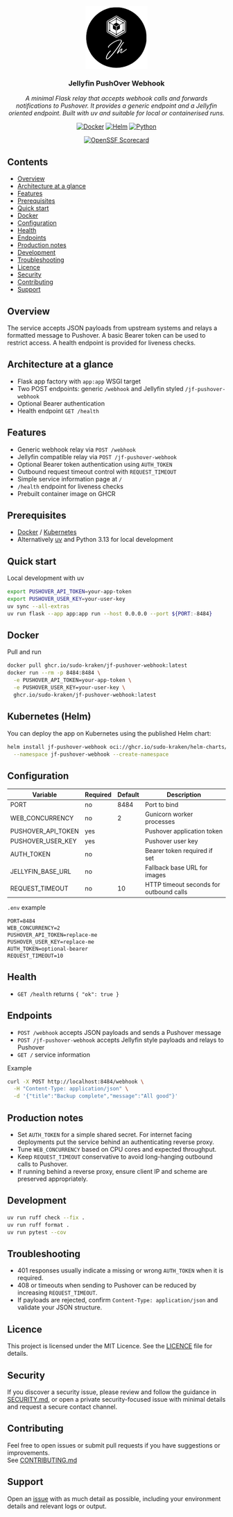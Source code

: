 <div align="center">
<img src="docs/assets/logo.png" align="center" width="144px" height="144px"/>

### Jellyfin PushOver Webhook

_A minimal Flask relay that accepts webhook calls and forwards notifications to Pushover. It provides a generic endpoint and a Jellyfin oriented endpoint. Built with uv and suitable for local or containerised runs._
</div>

<div align="center">

[![Docker](https://img.shields.io/github/v/tag/sudo-kraken/jf-pushover-webhook?label=docker&logo=docker&style=for-the-badge)](https://github.com/sudo-kraken//jf-pushover-webhook/pkgs/container//jf-pushover-webhook) [![Helm](https://img.shields.io/badge/dynamic/yaml?url=https%3A%2F%2Fraw.githubusercontent.com%2Fsudo-kraken%2Fhelm-charts%2Frefs%2Fheads%2Fmain%2Fcharts%2Fjf-pushover-webhook%2FChart.yaml&query=%24.version&label=&logo=helm&style=for-the-badge&logoColor=0F1487&color=white)](https://github.com/sudo-kraken/helm-charts/tree/main/charts/jf-pushover-webhook) [![Python](https://img.shields.io/python/required-version-toml?tomlFilePath=https%3A%2F%2Fraw.githubusercontent.com%2Fsudo-kraken%2F/jf-pushover-webhook%2Fmain%2Fpyproject.toml&logo=python&logoColor=yellow&color=3776AB&style=for-the-badge)](https://github.com/sudo-kraken/jf-pushover-webhook/blob/main/pyproject.toml)
</div>

<div align="center">

[![OpenSSF Scorecard](https://img.shields.io/ossf-scorecard/github.com/sudo-kraken/jf-pushover-webhook?label=openssf%20scorecard&style=for-the-badge)](https://scorecard.dev/viewer/?uri=github.com/sudo-kraken/jf-pushover-webhook)

</div>

## Contents

- [Overview](#overview)
- [Architecture at a glance](#architecture-at-a-glance)
- [Features](#features)
- [Prerequisites](#prerequisites)
- [Quick start](#quick-start)
- [Docker](#docker)
- [Configuration](#configuration)
- [Health](#health)
- [Endpoints](#endpoints)
- [Production notes](#production-notes)
- [Development](#development)
- [Troubleshooting](#troubleshooting)
- [Licence](#licence)
- [Security](#security)
- [Contributing](#contributing)
- [Support](#support)

## Overview

The service accepts JSON payloads from upstream systems and relays a formatted message to Pushover. A basic Bearer token can be used to restrict access. A health endpoint is provided for liveness checks.

## Architecture at a glance

- Flask app factory with `app:app` WSGI target
- Two POST endpoints: generic `/webhook` and Jellyfin styled `/jf-pushover-webhook`
- Optional Bearer authentication
- Health endpoint `GET /health`

## Features

- Generic webhook relay via `POST /webhook`
- Jellyfin compatible relay via `POST /jf-pushover-webhook`
- Optional Bearer token authentication using `AUTH_TOKEN`
- Outbound request timeout control with `REQUEST_TIMEOUT`
- Simple service information page at `/`
- `/health` endpoint for liveness checks
- Prebuilt container image on GHCR

## Prerequisites

- [Docker](https://www.docker.com/) / [Kubernetes](https://kubernetes.io/)
- Alternatively [uv](https://docs.astral.sh/uv/) and Python 3.13 for local development

## Quick start

Local development with uv

```bash
export PUSHOVER_API_TOKEN=your-app-token
export PUSHOVER_USER_KEY=your-user-key
uv sync --all-extras
uv run flask --app app:app run --host 0.0.0.0 --port ${PORT:-8484}
```

## Docker

Pull and run

```bash
docker pull ghcr.io/sudo-kraken/jf-pushover-webhook:latest
docker run --rm -p 8484:8484 \
  -e PUSHOVER_API_TOKEN=your-app-token \
  -e PUSHOVER_USER_KEY=your-user-key \
  ghcr.io/sudo-kraken/jf-pushover-webhook:latest
```
## Kubernetes (Helm)

You can deploy the app on Kubernetes using the published Helm chart:

```bash
helm install jf-pushover-webhook oci://ghcr.io/sudo-kraken/helm-charts/jf-pushover-webhook \
  --namespace jf-pushover-webhook --create-namespace
```

## Configuration

| Variable | Required | Default | Description |
|----------|----------|---------|-------------|
| PORT | no | 8484 | Port to bind |
| WEB_CONCURRENCY | no | 2 | Gunicorn worker processes |
| PUSHOVER_API_TOKEN | yes |  | Pushover application token |
| PUSHOVER_USER_KEY | yes |  | Pushover user key |
| AUTH_TOKEN | no |  | Bearer token required if set |
| JELLYFIN_BASE_URL | no |  | Fallback base URL for images |
| REQUEST_TIMEOUT | no | 10 | HTTP timeout seconds for outbound calls |

`.env` example

```dotenv
PORT=8484
WEB_CONCURRENCY=2
PUSHOVER_API_TOKEN=replace-me
PUSHOVER_USER_KEY=replace-me
AUTH_TOKEN=optional-bearer
REQUEST_TIMEOUT=10
```

## Health

- `GET /health` returns `{ "ok": true }`

## Endpoints

- `POST /webhook` accepts JSON payloads and sends a Pushover message
- `POST /jf-pushover-webhook` accepts Jellyfin style payloads and relays to Pushover
- `GET /` service information

Example

```bash
curl -X POST http://localhost:8484/webhook \
  -H "Content-Type: application/json" \
  -d '{"title":"Backup complete","message":"All good"}'
```

## Production notes

- Set `AUTH_TOKEN` for a simple shared secret. For internet facing deployments put the service behind an authenticating reverse proxy.
- Tune `WEB_CONCURRENCY` based on CPU cores and expected throughput.
- Keep `REQUEST_TIMEOUT` conservative to avoid long-hanging outbound calls to Pushover.
- If running behind a reverse proxy, ensure client IP and scheme are preserved appropriately.

## Development

```bash
uv run ruff check --fix .
uv run ruff format .
uv run pytest --cov
```

## Troubleshooting

- 401 responses usually indicate a missing or wrong `AUTH_TOKEN` when it is required.
- 408 or timeouts when sending to Pushover can be reduced by increasing `REQUEST_TIMEOUT`.
- If payloads are rejected, confirm `Content-Type: application/json` and validate your JSON structure.

## Licence

This project is licensed under the MIT Licence. See the [LICENCE](LICENCE) file for details.

## Security

If you discover a security issue, please review and follow the guidance in [SECURITY.md](SECURITY.md), or open a private security-focused issue with minimal details and request a secure contact channel.

## Contributing

Feel free to open issues or submit pull requests if you have suggestions or improvements.  
See [CONTRIBUTING.md](CONTRIBUTING.md)

## Support

Open an [issue](/../../issues) with as much detail as possible, including your environment details and relevant logs or output.
